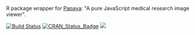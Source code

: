 R package wrapper for [Papaya](https://github.com/rii-mango/Papaya): "A pure JavaScript medical research image viewer".

[![Build Status](https://travis-ci.org/muschellij2/papayar.svg?branch=master)](https://travis-ci.org/muschellij2/papayar)
[![CRAN_Status_Badge](http://www.r-pkg.org/badges/version/papayar)](http://cran.rstudio.com/web/packages/papayar/index.html)
[![](http://cranlogs.r-pkg.org/badges/grand-total/papayar)](http://cran.rstudio.com/web/packages/papayar/index.html)